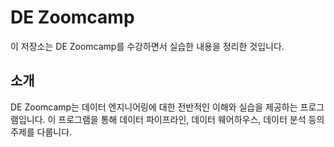 # DE Zoomcamp

이 저장소는 DE Zoomcamp를 수강하면서 실습한 내용을 정리한 것입니다.

## 소개

DE Zoomcamp는 데이터 엔지니어링에 대한 전반적인 이해와 실습을 제공하는 프로그램입니다. 이 프로그램을 통해 데이터 파이프라인, 데이터 웨어하우스, 데이터 분석 등의 주제를 다룹니다.